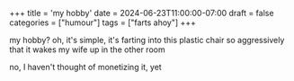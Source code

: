 +++
title = 'my hobby'
date = 2024-06-23T11:00:00-07:00
draft = false
categories = ["humour"]
tags = ["farts ahoy"]
+++

my hobby? oh, it's simple, it's farting into this plastic chair so aggressively that it wakes my wife up in the other room

no, I haven't thought of monetizing it, yet